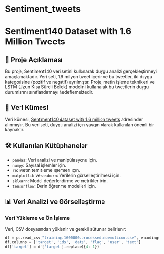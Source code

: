 # Sentiment_tweets
# Sentiment140 Dataset with 1.6 Million Tweets

## 📖 Proje Açıklaması
Bu proje, Sentiment140 veri setini kullanarak duygu analizi gerçekleştirmeyi amaçlamaktadır. Veri seti, 1.6 milyon tweet içerir ve bu tweetler, iki duygu kategorisine (pozitif ve negatif) ayrılmıştır. Proje, metin işleme teknikleri ve LSTM (Uzun Kısa Süreli Bellek) modelini kullanarak bu tweetlerin duygu durumlarını sınıflandırmayı hedeflemektedir.

## 🔗 Veri Kümesi
Veri kümesi, [Sentiment140 dataset with 1.6 million tweets](https://www.kaggle.com/datasets/kazanova/sentiment140) adresinden alınmıştır. Bu veri seti, duygu analizi için yaygın olarak kullanılan önemli bir kaynaktır.

## 🛠️ Kullanılan Kütüphaneler
- `pandas`: Veri analizi ve manipülasyonu için.
- `numpy`: Sayısal işlemler için.
- `re`: Metin temizleme işlemleri için.
- `matplotlib` ve `seaborn`: Verilerin görselleştirilmesi için.
- `sklearn`: Model değerlendirme ve metrikler için.
- `tensorflow`: Derin öğrenme modelleri için.

## 📊 Veri Analizi ve Görselleştirme
### Veri Yükleme ve Ön İşleme
Veri, CSV dosyasından yüklenir ve gerekli sütunlar belirlenir:
```python
df = pd.read_csv("training.1600000.processed.noemoticon.csv", encoding='latin-1', header=None)
df.columns = ['target', 'ids', 'date', 'flag', 'user', 'text']
df['target'] = df['target'].replace({4: 1})
